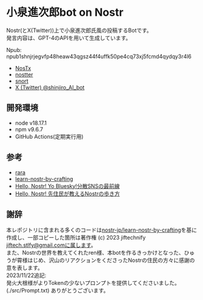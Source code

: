 # 小泉進次郎bot on Nostr

Nostr(とX(Twitter))上で小泉進次郎氏風の投稿するBotです。  
発言内容は、GPT-4のAPIを用いて生成しています。

Npub: npub1shnjrjegvfp48heaw43qgsz44f4uffk50pe4cq73xj5fcmd4qydqy3r4l6
- [NosTx](https://nostx.shino3.net/npub1shnjrjegvfp48heaw43qgsz44f4uffk50pe4cq73xj5fcmd4qydqy3r4l6)
- [nostter](https://nostter.app/shinjiro_bot@hikaelis.github.io)
- [snort](https://snort.social/nprofile1qqsgteepev5xys6nmu7h2csygp26567y5m28su6uq0gnf2yudk6szxsrtjwqg)
- [X (Twitter) @shinjiro_AI_bot](https://twitter.com/shinjiro_AI_bot)

## 開発環境

- node v18.17.1
- npm v9.6.7
- GitHub Actions(定期実行用)

## 参考

- [rara](https://github.com/grunch/rana)
- [learn-nostr-by-crafting](https://github.com/nostr-jp/learn-nostr-by-crafting)
- [Hello, Nostr! Yo Bluesky!分散SNSの最前線](https://techbookfest.org/product/6quLEm85cpd4TMJR17xnVF?productVariantID=kgmgxRsKgbVruvRd2zV1sp)
- [Hello, Nostr! 先住民が教えるNostrの歩き方](https://booth.pm/ja/items/4781815)
  
## 謝辞

本レポジトリに含まれる多くのコードは[nostr-jp/learn-nostr-by-crafting](https://github.com/nostr-jp/learn-nostr-by-crafting)を基に作成し、一部コピーした箇所は著作権 (c) 2023 jiftechnify jiftech.stlfy@gmail.comに属します。  
また、Nostrの世界を教えてくれたren様、本botを作るきっかけとなった、ひゅうが霄様はじめ、沢山のリアクションをくださったNostrの住民の方々に感謝の意を表します。  
2023/11/22追記:  
発火大根様がよりTokenの少ないプロンプトを提供してくださいました。(./src/Prompt.txt)
ありがとうございます。

